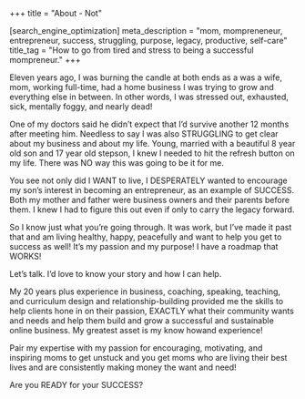 +++
title = "About - Not"

[search_engine_optimization]
meta_description = "mom, mompreneneur, entrepreneur, success, struggling, purpose, legacy, productive, self-care"
title_tag = "How to go from tired and stress to being a successful mompreneur."
+++

Eleven years ago, I was burning the candle at both ends as a was a wife, mom, working full-time, had a home business I was trying to grow and everything else in between. In other words, I was stressed out, exhausted, sick, mentally foggy, and nearly dead\!

One of my doctors said he didn’t expect that I’d survive another 12 months after meeting him. Needless to say I was also STRUGGLING to get clear about my business and about my life. Young, married with a beautiful 8 year old son and 17 year old stepson, I knew I needed to hit the refresh button on my life. There was NO way this was going to be it for me.

You see not only did I WANT to live, I DESPERATELY wanted to encourage my son’s interest in becoming an entrepreneur, as an example of SUCCESS. Both my mother and father were business owners and their parents before them. I knew I had to figure this out even if only to carry the legacy forward.

So I know just what you’re going through. It was work, but I’ve made it past that and am living healthy, happy, peacefully and want to help you get to success as well\! It’s my passion and my purpose\! I have a roadmap that WORKS\!

Let’s talk. I’d love to know your story and how I can help.

My 20 years plus experience in business, coaching, speaking, teaching, and curriculum design and relationship-building provided me the skills to help clients hone in on their passion, EXACTLY what their community wants and needs and help them build and grow a successful and sustainable online business. My greatest asset is my know howand experience\!

Pair my expertise with my passion for encouraging, motivating, and inspiring moms to get unstuck and you get moms who are living their best lives and are consistently making money the want and need\!

Are you READY for your SUCCESS?
